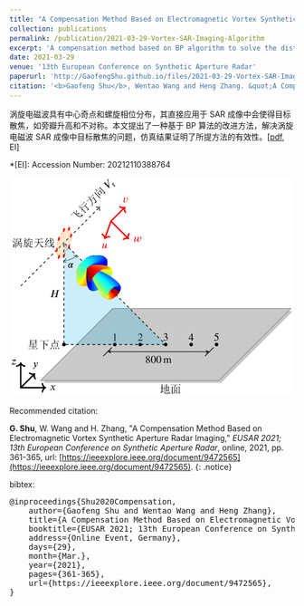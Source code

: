 ```yaml
---
title: "A Compensation Method Based on Electromagnetic Vortex Synthetic Aperture Radar Imaging"
collection: publications
permalink: /publication/2021-03-29-Vortex-SAR-Imaging-Algorithm
excerpt: 'A compensation method based on BP algorithm to solve the distortion of an ideal point target in vortex SAR imaging.'
date: 2021-03-29
venue: '13th European Conference on Synthetic Aperture Radar'
paperurl: 'http://GaofengShu.github.io/files/2021-03-29-Vortex-SAR-Imaging-Algorithm.pdf'
citation: '<b>Gaofeng Shu</b>, Wentao Wang and Heng Zhang. &quot;A Compensation Method Based on Electromagnetic Vortex Synthetic Aperture Radar Imaging&quot;. <i>EUSAR 2021; 13th European Conference on Synthetic Aperture Radar</i>. online, 2021, pp. 361-365.'
---
```

涡旋电磁波具有中心奇点和螺旋相位分布，其直接应用于 SAR 成像中会使得目标散焦，如旁瓣升高和不对称。本文提出了一种基于 BP 算法的改进方法，解决涡旋电磁波 SAR 成像中目标散焦的问题，仿真结果证明了所提方法的有效性。\[[pdf](http://GaofengShu.github.io/files/2021-03-29-Vortex-SAR-Imaging-Algorithm.pdf), EI\]

*[EI]: Accession Number: 20212110388764


<img src='/images/pubsImages/vortex-radar.png'>

Recommended citation:

**G. Shu**, W. Wang and H. Zhang, "A Compensation Method Based on Electromagnetic Vortex Synthetic Aperture Radar Imaging," *EUSAR 2021; 13th European Conference on Synthetic Aperture Radar*, online, 2021, pp. 361-365, url: [https://ieeexplore.ieee.org/document/9472565](https://ieeexplore.ieee.org/document/9472565).
{: .notice}

bibtex: 
<pre>
@inproceedings{Shu2020Compensation,
	author={Gaofeng Shu and Wentao Wang and Heng Zhang},
	title={A Compensation Method Based on Electromagnetic Vortex Synthetic Aperture Radar Imaging},
	booktitle={EUSAR 2021; 13th European Conference on Synthetic Aperture Radar},
	address={Online Event, Germany},
	days={29},
	month={Mar.},
	year={2021},
	pages={361-365},
	url={https://ieeexplore.ieee.org/document/9472565},
}
</pre>
